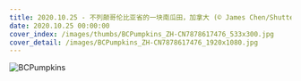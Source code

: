 ```yaml
---
title: 2020.10.25 - 不列颠哥伦比亚省的一块南瓜田，加拿大 (© James Chen/Shutterstock)
date: 2020.10.25 00:00:00
cover_index: /images/thumbs/BCPumpkins_ZH-CN7878617476_533x300.jpg
cover_detail: /images/BCPumpkins_ZH-CN7878617476_1920x1080.jpg
---
```


![BCPumpkins](/images/BCPumpkins_ZH-CN7878617476_1920x1080.jpg)
